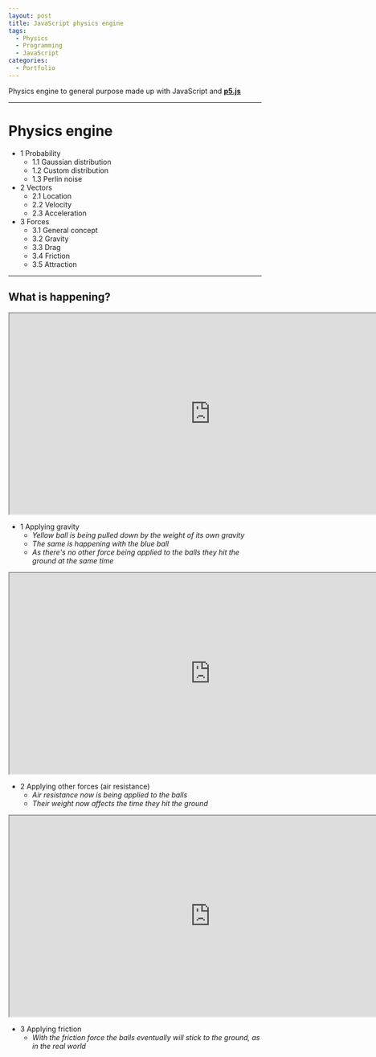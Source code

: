 ```yaml
---
layout: post
title: JavaScript physics engine
tags:
  - Physics
  - Programming
  - JavaScript
categories:
  - Portfolio
---
```


Physics engine to general purpose made up with JavaScript and **[p5.js](https://p5js.org)**

---

# Physics engine

  - 1 Probability                       
    - 1.1 Gaussian distribution         
    - 1.2 Custom distribution           
    - 1.3 Perlin noise                 
  - 2 Vectors                           
    - 2.1 Location                      
    - 2.2 Velocity                      
    - 2.3 Acceleration                  
  - 3 Forces                            
    - 3.1 General concept               
    - 3.2 Gravity                       
    - 3.3 Drag                          
    - 3.4 Friction                      
    - 3.5 Attraction       
    
---
    
## What is happening?
  

<iframe src="https://editor.p5js.org/eduardo.messias/embed/2uV8pWtca" width="800" height="400" scroll="no" align="center"></iframe> 

- 1 Applying gravity 
  - *Yellow ball is being pulled down by the weight of its own gravity*
  - *The same is happening with the blue ball*
  - *As there's no other force being applied to the balls they hit the ground at the same time*

<iframe src="https://editor.p5js.org/eduardo.messias/embed/EmBAlqDS9" width="800" height="400" scroll="no" align="center"></iframe>

- 2 Applying other forces (air resistance)
  - *Air resistance now is being applied to the balls*
  - *Their weight now affects the time they hit the ground*
  
<iframe src="https://editor.p5js.org/eduardo.messias/embed/09nFcoO9L" width="800" height="400" scroll="no" align="center"></iframe>

- 3 Applying friction
  - *With the friction force the balls eventually will stick to the ground, as in the real world*


